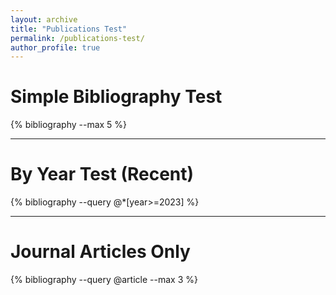 ```yaml
---
layout: archive
title: "Publications Test"
permalink: /publications-test/
author_profile: true
---
```


# Simple Bibliography Test

{% bibliography --max 5 %}

---

# By Year Test (Recent)

{% bibliography --query @*[year>=2023] %}

---

# Journal Articles Only

{% bibliography --query @article --max 3 %}
